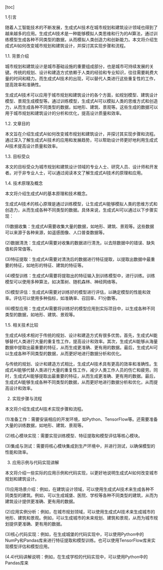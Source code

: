 
[toc]                    
                
                
1.引言

随着人工智能技术的不断发展，生成式AI技术在城市规划和建筑设计领域也得到了越来越多的应用。生成式AI技术是一种能够模拟人类思维和行为的AI算法，通过训练模型生成各种不同类型的数据，从而模拟人类创造力和创新能力。本文将介绍生成式AI如何改变城市规划和建筑设计，并探讨其实现步骤和流程。

1.1. 背景介绍

城市规划和建筑设计是城市基础设施的重要组成部分，也是城市可持续发展的关键。传统的规划、设计和建造方式依赖于人类的经验和专业知识，往往需要耗费大量的时间和精力。而生成式AI技术的出现，可以替代人类进行这些重复性的工作，提高效率和准确性。

生成式AI技术可以应用于城市规划和建筑设计的各个方面，如规划模型、建筑设计模型、景观生成模型等。通过训练模型，生成式AI可以模拟人类的思维方式和创造力，从而生成各种不同类型的数据，如地形、建筑、景观等。这些生成的数据可以用于城市规划和建筑设计的分析和优化，提高设计质量和效率。

1.2. 文章目的

本文旨在介绍生成式AI如何改变城市规划和建筑设计，并探讨其实现步骤和流程。通过深入了解生成式AI技术的应用和发展趋势，可以帮助设计师更好地利用生成式AI技术提高设计质量和效率。

1.3. 目标受众

本文的目标受众为城市规划和建筑设计领域的专业人士、研究人员、设计师和开发者。对于非专业人士，可以通过阅读本文了解生成式AI技术的原理和应用。

1.4. 技术原理及概念

本文将介绍生成式AI的基本原理和技术概念。

生成式AI技术的核心原理是通过训练模型，让生成式AI能够模拟人类的思维方式和创造力，从而生成各种不同类型的数据。具体来说，生成式AI可以通过以下步骤实现：

(1)数据收集：生成式AI需要收集大量的数据，如地形、建筑、景观等。这些数据可以来源于各种来源，如遥感图像、人口普查数据等。

(2)数据清洗：生成式AI需要对收集的数据进行清洗，以去除数据中的错误、缺失值和异常值等。

(3)特征提取：生成式AI需要对清洗后的数据进行特征提取，以提取出数据中最重要的特征，如地形的特征、建筑的特征等。

(4)模型训练：生成式AI需要将提取出的特征输入到训练模型中，进行训练。训练模型可以使用多种算法，如决策树、随机森林、神经网络等。

(5)模型评估：生成式AI需要对训练好的模型进行评估，以确定模型的性能和效率。评估可以使用多种指标，如准确率、召回率、F1分数等。

(6)模型应用：生成式AI需要将训练好的模型应用到实际项目中，以生成各种不同类型的数据，如地形、建筑、景观等。

1.5. 相关技术比较

生成式AI技术相对于传统的规划、设计和建造方式有很多优势。首先，生成式AI能够替代人类进行大量的重复性工作，提高设计和效率。其次，生成式AI能够从海量数据中提取出最重要的特征，从而生成更准确、更有用的数据。最后，生成式AI可以生成各种不同类型的数据，从而更好地进行数据分析和优化。

与传统的规划、设计和建造方式相比，生成式AI技术具有更高的效率和准确性。生成式AI能够代替人类进行大量的重复性工作，减少人类工作人员的伤亡和疲劳。同时，生成式AI能够提取出最重要的特征，从而生成更准确、更有用的数据。最后，生成式AI能够生成各种不同类型的数据，从而更好地进行数据分析和优化，从而提高设计和效率。

2. 实现步骤与流程

本文将介绍生成式AI技术实现步骤和流程。

(1)准备工作：需要安装相应的开发环境，如Python、TensorFlow等。还需要准备大量的训练数据，如地形、建筑、景观等。

(2)核心模块实现：需要实现训练模型、特征提取和模型评估等核心模块。

(3)集成与测试：需要将核心模块集成到生产环境中，并进行测试，以确保模型的性能和效率。

3. 应用示例与代码实现讲解

本文将介绍一些实际的应用示例和代码实现，以更好地说明生成式AI如何改变城市规划和建筑设计。

(1)应用场景介绍：例如，在建筑设计领域，可以使用生成式AI技术来生成各种不同类型的建筑。例如，可以生成城堡、医院、学校等各种不同类型的建筑，从而为建筑设计提供更准确、更有用的数据。

(2)应用实例分析：例如，在城市规划领域，可以使用生成式AI技术来生成城市的地形、建筑和景观。例如，可以生成城市的未来规划、建筑和景观，从而为城市规划提供更准确、更有用的数据。

(3)核心代码实现：例如，在生成城堡的代码实现中，可以使用Python中的NumPy和Pandas库来进行特征提取和模型训练。也可以使用TensorFlow库来实现模型评估和模型应用。

(4.4)代码讲解说明：例如，在生成学校的代码实现中，可以使用Python中的Pandas库来

